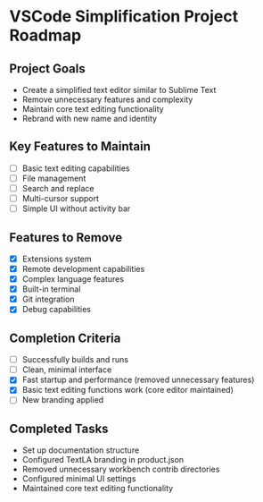 # VSCode Simplification Project Roadmap

## Project Goals
- Create a simplified text editor similar to Sublime Text
- Remove unnecessary features and complexity
- Maintain core text editing functionality
- Rebrand with new name and identity

## Key Features to Maintain
- [ ] Basic text editing capabilities
- [ ] File management
- [ ] Search and replace
- [ ] Multi-cursor support
- [ ] Simple UI without activity bar

## Features to Remove
- [x] Extensions system
- [x] Remote development capabilities
- [x] Complex language features
- [x] Built-in terminal
- [x] Git integration
- [x] Debug capabilities

## Completion Criteria
- [ ] Successfully builds and runs
- [ ] Clean, minimal interface
- [x] Fast startup and performance (removed unnecessary features)
- [x] Basic text editing functions work (core editor maintained)
- [ ] New branding applied

## Completed Tasks
- Set up documentation structure
- Configured TextLA branding in product.json
- Removed unnecessary workbench contrib directories
- Configured minimal UI settings
- Maintained core text editing functionality
